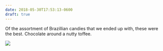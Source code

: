 ```yaml
---
date: 2018-05-30T17:53:13-0600
draft: true
---
```




Of the assortment of Brazillian candies that we ended up with, these were the best. Chocolate around a nutty toffee.

![](/images/2018/07cda47a01.jpg)



